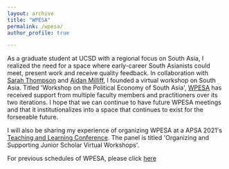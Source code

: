 ```yaml
---
layout: archive
title: "WPESA"
permalink: /wpesa/
author_profile: true

---
```


As a graduate student at UCSD with a regional focus on South Asia, I realized the need for a space where early-career South Asianists could meet, present work
and receive quality feedback. In collaboration with [Sarah Thompson](https://www.sarahthompson.info) and [Aidan Milliff](https://aidanmilliff.com), I founded a 
virtual workshop on South Asia. Titled 'Workshop on the Political Economy of South Asia', [WPESA](https://wpesa.net) has received support from multiple faculty
members and practitioners over its two iterations. I hope that we can continue to have future WPESA meetings and that it institutionalizes into a space that continues
to exist for the forseeable future. 

I will also be sharing my experience of organizing WPESA at a APSA 2021's [Teaching and Learning Conference](https://connect.apsanet.org/apsa2021/tlc-at-apsa/). The
panel is titled 'Organizing and Supporting Junior Scholar Virtual Workshops'. 

For previous schedules of WPESA, please click [here](https://wpesa.net) 
